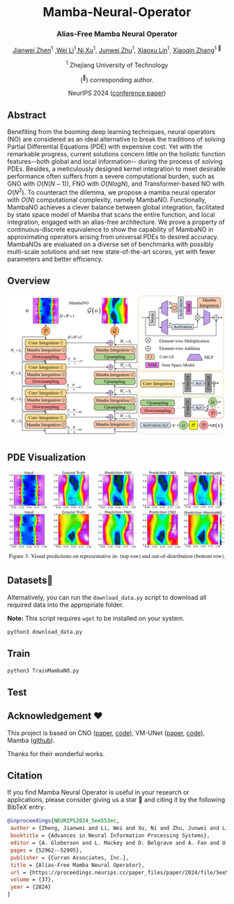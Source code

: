 <div align="center">
<h1>Mamba-Neural-Operator</h1>
<h3>Alias-Free Mamba Neural Operator</h3>

[Jianwei Zhen](https://zhengjianwei2.github.io/)<sup>1</sup> ,[Wei Li]()<sup>1</sup>,[Ni Xu]()<sup>1</sup>, [Junwei Zhu]()<sup>1</sup>, [Xiaoxu Lin]()<sup>1</sup>, [Xiaoqin Zhang]()<sup>1 :email:</sup>

<sup>1</sup>  Zhejiang University of Technology

(<sup>:email:</sup>) corresponding author.

NeurIPS 2024 ([conference paper](https://proceedings.neurips.cc/paper_files/paper/2024/hash/5ee553ec47c31e46a1209bb858b30aa5-Abstract-Conference.html))

</div>

## Abstract
Benefiting from the booming deep learning techniques, neural operators (NO) are considered as an ideal alternative to break the traditions of solving Partial Differential Equations (PDE) with expensive cost.
Yet with the remarkable progress, current solutions concern little on the holistic function features--both global and local information-- during the process of solving PDEs.
Besides, a meticulously designed kernel integration to meet desirable performance often suffers from a severe computational burden, such as GNO with $O(N(N-1))$, FNO with $O(NlogN)$, and Transformer-based NO with $O(N^2)$.
To counteract the dilemma, we propose a mamba neural operator with $O(N)$ computational complexity, namely MambaNO.
Functionally, MambaNO achieves a clever balance between global integration, facilitated by state space model of Mamba that scans the entire function, and local integration, engaged with an alias-free architecture. We prove a property of continuous-discrete equivalence to show the capability of
MambaNO in approximating operators arising from universal PDEs to desired accuracy. MambaNOs are evaluated on a diverse set of benchmarks with possibly multi-scale solutions and set new state-of-the-art scores, yet with fewer parameters and better efficiency.

## Overview
<div align="center">
<img src="Figure/Overview.png" />
</div>

## PDE Visualization
<div align="center">
<img src="Figure/Visualization.png" />
</div>

## Datasets💾 

Alternatively, you can run the `download_data.py` script to download all required data into the appropriate folder.

**Note:** This script requires `wget` to be installed on your system.

```bash
python3 download_data.py
```

## Train
```bash
python3 TrainMambaNO.py
```

## Test

## Acknowledgement :heart:
This project is based on CNO ([paper](https://arxiv.org/pdf/2302.01178), [code](https://github.com/camlab-ethz/ConvolutionalNeuralOperator)), VM-UNet ([paper](https://arxiv.org/abs/2402.02491), [code](https://github.com/JCruan519/VM-UNet)), Mamba ([github](https://github.com/state-spaces/mamba)).

Thanks for their wonderful works.

## Citation
If you find Mamba Neural Operator is useful in your research or applications, please consider giving us a star 🌟 and citing it by the following BibTeX entry.

```bibtex
@inproceedings{NEURIPS2024_5ee553ec,
 author = {Zheng, Jianwei and Li, Wei and Xu, Ni and Zhu, Junwei and Lin, Xiaoxu and Zhang, Xiaoqin},
 booktitle = {Advances in Neural Information Processing Systems},
 editor = {A. Globerson and L. Mackey and D. Belgrave and A. Fan and U. Paquet and J. Tomczak and C. Zhang},
 pages = {52962--52995},
 publisher = {Curran Associates, Inc.},
 title = {Alias-Free Mamba Neural Operator},
 url = {https://proceedings.neurips.cc/paper_files/paper/2024/file/5ee553ec47c31e46a1209bb858b30aa5-Paper-Conference.pdf},
 volume = {37},
 year = {2024}
}

```













